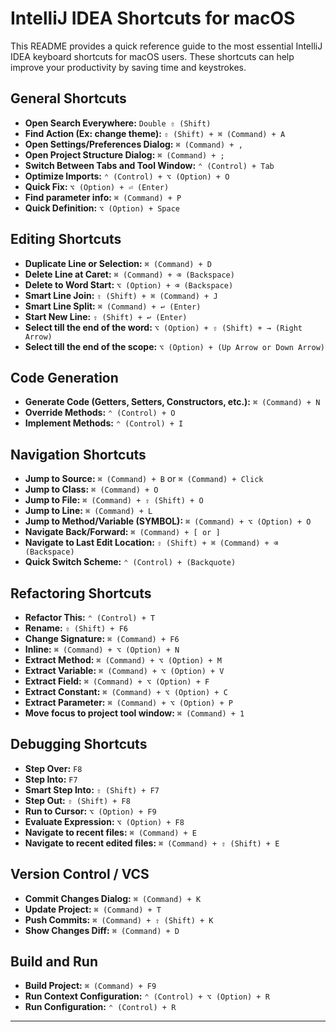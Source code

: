 # IntelliJ IDEA Shortcuts for macOS

This README provides a quick reference guide to the most essential IntelliJ IDEA keyboard shortcuts for macOS users. These shortcuts can help improve your productivity by saving time and keystrokes.

## General Shortcuts

- **Open Search Everywhere:** `Double ⇧ (Shift)`
- **Find Action (Ex: change theme):** `⇧ (Shift) + ⌘ (Command) + A`
- **Open Settings/Preferences Dialog:** `⌘ (Command) + ,`
- **Open Project Structure Dialog:** `⌘ (Command) + ;`
- **Switch Between Tabs and Tool Window:** `⌃ (Control) + Tab`
- **Optimize Imports:** `⌃ (Control) + ⌥ (Option) + O`
- **Quick Fix:** `⌥ (Option) + ⏎ (Enter)`
- **Find parameter info:** `⌘ (Command) + P`
- **Quick Definition:** `⌥ (Option) + Space`

## Editing Shortcuts

- **Duplicate Line or Selection:** `⌘ (Command) + D`
- **Delete Line at Caret:** `⌘ (Command) + ⌫ (Backspace)`
- **Delete to Word Start:** `⌥ (Option) + ⌫ (Backspace)`
- **Smart Line Join:** `⇧ (Shift) + ⌘ (Command) + J`
- **Smart Line Split:** `⌘ (Command) + ↩ (Enter)`
- **Start New Line:** `⇧ (Shift) + ↩ (Enter)`
- **Select till the end of the word:** `⌥ (Option) + ⇧ (Shift) + → (Right Arrow)`
- **Select till the end of the scope:** `⌥ (Option) + (Up Arrow or Down Arrow)`

## Code Generation

- **Generate Code (Getters, Setters, Constructors, etc.):** `⌘ (Command) + N`
- **Override Methods:** `⌃ (Control) + O`
- **Implement Methods:** `⌃ (Control) + I`

## Navigation Shortcuts

- **Jump to Source:** `⌘ (Command) + B` or `⌘ (Command) + Click`
- **Jump to Class:** `⌘ (Command) + O`
- **Jump to File:** `⌘ (Command) + ⇧ (Shift) + O`
- **Jump to Line:** `⌘ (Command) + L`
- **Jump to Method/Variable (SYMBOL):** `⌘ (Command) + ⌥ (Option) + O`
- **Navigate Back/Forward:** `⌘ (Command) + [ or ]`
- **Navigate to Last Edit Location:** `⇧ (Shift) + ⌘ (Command) + ⌫ (Backspace)`
- **Quick Switch Scheme:** `⌃ (Control) + (Backquote)`

## Refactoring Shortcuts

- **Refactor This:** `⌃ (Control) + T`
- **Rename:** `⇧ (Shift) + F6`
- **Change Signature:** `⌘ (Command) + F6`
- **Inline:** `⌘ (Command) + ⌥ (Option) + N`
- **Extract Method:** `⌘ (Command) + ⌥ (Option) + M`
- **Extract Variable:** `⌘ (Command) + ⌥ (Option) + V`
- **Extract Field:** `⌘ (Command) + ⌥ (Option) + F`
- **Extract Constant:** `⌘ (Command) + ⌥ (Option) + C`
- **Extract Parameter:** `⌘ (Command) + ⌥ (Option) + P`
- **Move focus to project tool window:** `⌘ (Command) + 1`


## Debugging Shortcuts

- **Step Over:** `F8`
- **Step Into:** `F7`
- **Smart Step Into:** `⇧ (Shift) + F7`
- **Step Out:** `⇧ (Shift) + F8`
- **Run to Cursor:** `⌥ (Option) + F9`
- **Evaluate Expression:** `⌥ (Option) + F8`
- **Navigate to recent files:** `⌘ (Command) + E`
- **Navigate to recent edited files:** `⌘ (Command) + ⇧ (Shift) + E`

## Version Control / VCS

- **Commit Changes Dialog:** `⌘ (Command) + K`
- **Update Project:** `⌘ (Command) + T`
- **Push Commits:** `⌘ (Command) + ⇧ (Shift) + K`
- **Show Changes Diff:** `⌘ (Command) + D`

## Build and Run

- **Build Project:** `⌘ (Command) + F9`
- **Run Context Configuration:** `⌃ (Control) + ⌥ (Option) + R`
- **Run Configuration:** `⌃ (Control) + R`

---

